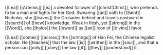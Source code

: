 [[Lea]] [[Artemis]] [[is]] a devoted follower of [[christ|Christ]], who pretends to be a man and fights for her God. Swearing [[an]] oath to [[Saint]] Nicholas, she [[leaves]] the Crusades behind and travels eastward in [[search]] of [[new]] knowledge. Weak in flesh, yet [[strong]] in the [[Word]], she [[holds]] the [[sword]] as [[an]] icon of [[divine]] favor.

[[Lea]] [[comes]] [[across]] the [[writings]] of Han Fei, the Chinese legalist scholar. He [[teaches]] that the law [[is]] [[written]] in the [[soul]], and that a person can [[only]] [[obey]] the law [[if]] [[they]] [[understand]] it. 





















